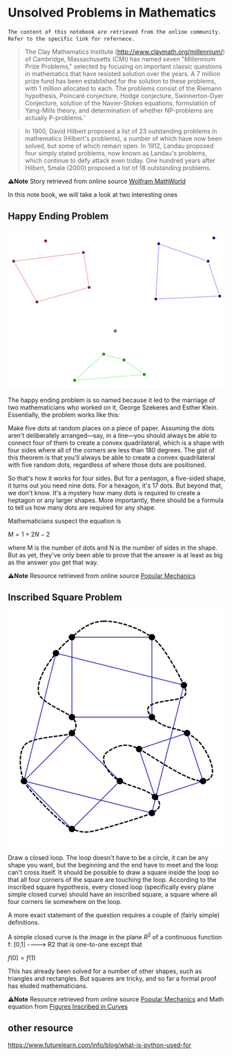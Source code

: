 # Unsolved Problems in Mathematics


```{note}
The content of this notebook are retrieved from the online community. Refer to the specific link for refernece. 
```

>The Clay Mathematics Institute (http://www.claymath.org/millennium/) of Cambridge, Massachusetts (CMI) has named seven "Millennium Prize Problems," selected by focusing on important classic questions in mathematics that have resisted solution over the years. A 7 million prize fund has been established for the solution to these problems, with 1 million allocated to each. The problems consist of the Riemann hypothesis, Poincaré conjecture, Hodge conjecture, Swinnerton-Dyer Conjecture, solution of the Navier-Stokes equations, formulation of Yang-Mills theory, and determination of whether NP-problems are actually P-problems.'

>In 1900, David Hilbert proposed a list of 23 outstanding problems in mathematics (Hilbert's problems), a number of which have now been solved, but some of which remain open. In 1912, Landau proposed four simply stated problems, now known as Landau's problems, which continue to defy attack even today. One hundred years after Hilbert, Smale (2000) proposed a list of 18 outstanding problems.

 **⚠Note**
 Story retrieved from online source [Wolfram MathWorld](https://mathworld.wolfram.com/UnsolvedProblems.html)


In this note book, we will take a look at two interesting ones

## Happy Ending Problem

![Happy Ending Problem](images/points.png)

The happy ending problem is so named because it led to the marriage of two mathematicians who worked on it, George Szekeres and Esther Klein. Essentially, the problem works like this:



Make five dots at random places on a piece of paper. Assuming the dots aren't deliberately arranged—say, in a line—you should always be able to connect four of them to create a convex quadrilateral, which is a shape with four sides where all of the corners are less than 180 degrees. The gist of this theorem is that you'll always be able to create a convex quadrilateral with five random dots, regardless of where those dots are positioned.



So that's how it works for four sides. But for a pentagon, a five-sided shape, it turns out you need nine dots. For a hexagon, it's 17 dots. But beyond that, we don't know. It's a mystery how many dots is required to create a heptagon or any larger shapes. More importantly, there should be a formula to tell us how many dots are required for any shape. 

Mathematicians suspect the equation is 

$M=1+2N-2$

where M is the number of dots and N is the number of sides in the shape. But as yet, they've only been able to prove that the answer is at least as big as the answer you get that way.


**⚠Note**
Resource retrieved from online source [Popular Mechanics](https://www.popularmechanics.com/science/g2816/5-simple-math-problems/)


## Inscribed Square Problem

![Inscribed Square Problem](images/square.png)


Draw a closed loop. The loop doesn't have to be a circle, it can be any shape you want, but the beginning and the end have to meet and the loop can't cross itself. It should be possible to draw a square inside the loop so that all four corners of the square are touching the loop. According to the inscribed square hypothesis, every closed loop (specifically every plane simple closed curve) should have an inscribed square, a square where all four corners lie somewhere on the loop.


A more exact statement of the question requires a couple of (fairly simple) definitions.

A simple closed curve is the image in the plane $R^2$ of a continuous function f: [0,1] ----> R2 that is one-to-one except that 

$f(0) = f(1)$


This has already been solved for a number of other shapes, such as triangles and rectangles. But squares are tricky, and so far a formal proof has eluded mathematicians.


**⚠Note**
Resource retrieved from online source [Popular Mechanics](https://www.popularmechanics.com/science/g2816/5-simple-math-problems/) and Math equation from [Figures Inscribed in Curves](https://www.webpages.uidaho.edu/~markn/squares/)


## other resource

https://www.futurelearn.com/info/blog/what-is-python-used-for



